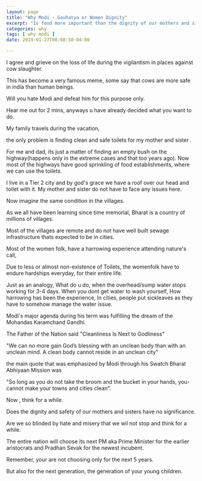 ```yaml
---
layout: page
title: "Why Modi - Gauhatya or Women Dignity"
excerpt: "Is food more important than the dignity of our mothers and sisters"
categories: why
tags: [ why modi ]
date: 2019-01-27T08:08:50-04:00

---
```


I agree and grieve on the loss of life during the vigilantism in places against cow slaughter.

This has become a very famous meme, some say that cows are more safe in india than human beings.

Will you hate Modi and defeat him for this purpose only.

Hear me out for 2 mins, anyways u have already decided what you want to do.

My family travels during the vacation,

the only problem is finding clean and safe toilets for my mother and sister .

For me and dad, its just a matter of finding an empty bush on the highway(happens only in the extreme cases and that too years ago).
Now most of the highways have good sprinkling of food establishments, where we can use the toilets.

I live in a Tier 2 city and by god's grace we have a roof over our head and toilet with it. My mother and sister do not have to face
any issues here.

Now imagine the same condition in the villages.

As we all have been learning since time memorial, Bharat is a country of millions of villages.

Most of the villages are remote and do not have well built sewage infrastructure thats expected to be in cities.

Most of the women folk, have a harrowing experience attending nature's call,

Due to less or almost non-existence of Toilets, the womenfolk have to endure hardships everyday, for their entire life.

Just as an analogy,
What do u do, when the overhead/sump water stops working for 3-4 days. When you dont get water to wash yourself,
How harrowing has been the experience,
In cities, people put sickleaves as they have to somehow manage the water issue.

Modi's major agenda during his term was fulfilling the dream of the Mohandas Karamchand Gandhi.

The Father of the Nation said
"Cleanliness Is Next to Godliness"

"We can no more gain God’s blessing with an unclean body than with an unclean mind. A clean body cannot reside in an unclean city"

the main quote that was emphasized by Modi
through his Swatch Bharat Abhiyaan Mission
was

"So long as you do not take the broom and the bucket in your hands, you-cannot make your towns and cities clean".


Now , think for a while.

Does the dignity and safety of our mothers and sisters have no significance.

Are we so blinded by hate and misery that we wil not stop and think for a while.

The entire nation will choose its next PM aka Prime Minister for the earlier aristocrats and Pradhan Sevak for the newest incubent.

Remember, your are not choosing only for the next 5 years.

But also for the next generation, the generation of your young children.
